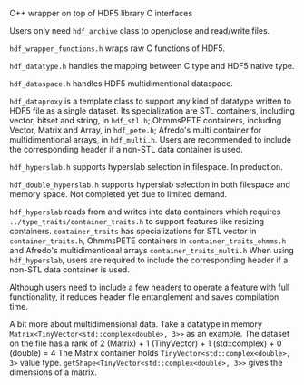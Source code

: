 C++ wrapper on top of HDF5 library C interfaces

Users only need `hdf_archive` class to open/close and read/write files.

`hdf_wrapper_functions.h` wraps raw C functions of HDF5.

`hdf_datatype.h` handles the mapping between C type and HDF5 native type.

`hdf_dataspace.h` handles HDF5 multidimentional dataspace.

`hdf_dataproxy` is a template class to support any kind of datatype written to HDF5 file as a single dataset.
Its specialization are 
STL containers, including vector, bitset and string, in `hdf_stl.h`;
OhmmsPETE containers, including Vector, Matrix and Array, in `hdf_pete.h`;
Afredo's multi container for multidimentional arrays, in `hdf_multi.h`.
Users are recommended to include the corresponding header if a non-STL data container is used.

`hdf_hyperslab.h` supports hyperslab selection in filespace. In production.

`hdf_double_hyperslab.h` supports hyperslab selection in both filespace and memory space. Not completed yet due to limited demand.

`hdf_hyperslab` reads from  and writes into data containers which requires `../type_traits/container_traits.h`
to support features like resizing containers.
`container_traits` has specializations for STL vector in `container_traits.h`,
 OhmmsPETE containers in `container_traits_ohmms.h`
 and Afredo's multidimentional arrays `container_traits_multi.h`
When using `hdf_hyperslab`, users are required to include the corresponding header if a non-STL data container is used.

Although users need to include a few headers to operate a feature with full functionality, it reduces header file entanglement and saves compilation time.

A bit more about multidimensional data. Take a datatype in memory `Matrix<TinyVector<std::complex<double>, 3>>` as an example.
The dataset on the file has a rank of 2 (Matrix) + 1 (TinyVector) + 1 (std::complex) + 0 (double) = 4
The Matrix container holds `TinyVector<std::complex<double>, 3>` value type.
`getShape<TinyVector<std::complex<double>, 3>>` gives the dimensions of a matrix.
